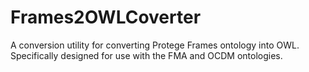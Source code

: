 # Frames2OWLCoverter
A conversion utility for converting Protege Frames ontology into OWL. Specifically designed for use with the FMA and OCDM ontologies.

